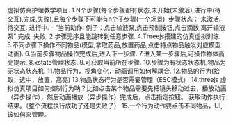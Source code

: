 虚拟仿真护理教学项目.
1.N个步骤(每个步骤都有状态,未开始(未激活),进行中(待交互),完成,失败),且每个步骤下可能有n个子步骤(一个场景).
  步骤状态：
    未激活.
    待交互.
    进行中.
      - "当前动作: 例子：点击输液泵,点击预制按钮,点击滴数,离开输液泵" 
    完成.
    失败.
2.步骤无序且能跳转到任意步骤.
4.Threejs搭建的仿真虚拟训练.
5.不同步骤下操作不同物品(模型,拿取药品,放置药品,点击特点物品触发对应模型动画).
6.当前步骤物品操作完成后,进入下一步骤.
7.进入某一步骤后,可操作物体高亮提示.
8.xstate管理状态.
9.可获取当前所在步骤.
10.步骤为有状态状态机,物品为无状态状态机.
11.物品行为，视角变化，动画调用如何解耦合.
12.物品的行为(拾取，选中，放置，高亮)
13.物品状态行为是否需要管理（ESC模式）
14.threejs 虚拟仿真项目如何控制行为呐？比如点击某个物品需要先把镜头移动过去，播放动画（异步操作），然后动画播放（异步操作）完成后，点击指定按钮。 获取动作执行结果。（整个流程执行成功了还是失败了）
15.一个行为动作要点击不同物品，UI,该如何来管理。



